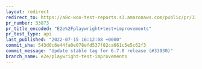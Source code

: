 ```yaml
---
layout: redirect
redirect_to: https://a8c-woo-test-reports.s3.amazonaws.com/public/pr/33873/api/index.html
pr_number: 33873
pr_title_encoded: "E2e%2Fplaywright+test+improvements"
pr_test_type: api
last_published: "2022-07-15 16:12:08 +0000"
commit_sha: 543d0c6e44fa0e078efd537f82ca661c5e5c62f3
commit_message: "Update stable tag for 6.7.0 release (#33930)"
branch_name: e2e/playwright-test-improvements
---
```

